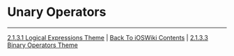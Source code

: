 # Unary Operators

---

[2.1.3.1 Logical Expressions Theme](./2.1.3.1%20Logical%20Expressions.md) | [Back To iOSWiki Contents](https://github.com/eldaroid/iOSWiki) | [2.1.3.3 Binary Operators Theme](./2.1.3.3%20Binary.md)